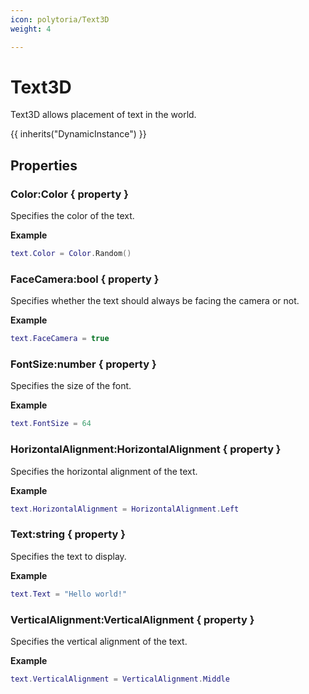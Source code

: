 ```yaml
---
icon: polytoria/Text3D
weight: 4

---
```


# Text3D

Text3D allows placement of text in the world.

{{ inherits("DynamicInstance") }}

## Properties

### Color:Color { property }
Specifies the color of the text.

**Example**
```lua
text.Color = Color.Random()
```

### FaceCamera:bool { property }
Specifies whether the text should always be facing the camera or not.

**Example**
```lua
text.FaceCamera = true
```

### FontSize:number { property }
Specifies the size of the font.

**Example**
```lua
text.FontSize = 64
```

### HorizontalAlignment:HorizontalAlignment { property }
Specifies the horizontal alignment of the text.

**Example**
```lua
text.HorizontalAlignment = HorizontalAlignment.Left
```

### Text:string { property }
Specifies the text to display.

**Example**
```lua
text.Text = "Hello world!"
```

### VerticalAlignment:VerticalAlignment { property }
Specifies the vertical alignment of the text.

**Example**
```lua
text.VerticalAlignment = VerticalAlignment.Middle
```